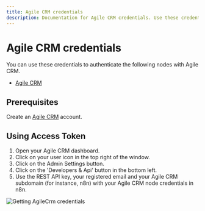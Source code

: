 ```yaml
---
title: Agile CRM credentials
description: Documentation for Agile CRM credentials. Use these credentials to authenticate Agile CRM in n8n, a workflow automation platform.
---
```


# Agile CRM credentials

You can use these credentials to authenticate the following nodes with Agile CRM.

- [Agile CRM](/integrations/builtin/app-nodes/n8n-nodes-base.agilecrm/)


## Prerequisites

Create an [Agile CRM](https://www.agilecrm.com/) account.

## Using Access Token

1. Open your Agile CRM dashboard.
2. Click on your user icon in the top right of the window.
3. Click on the Admin Settings button.
4. Click on the 'Developers & Api' button in the bottom left.
5. Use the REST API key, your registered email and your Agile CRM subdomain (for instance, n8n) with your Agile CRM node credentials in n8n.


![Getting AgileCrm credentials](/_images/integrations/builtin/credentials/agilecrm/using-access-token.gif)

